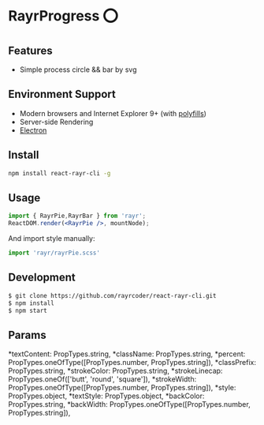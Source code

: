 # RayrProgress ⭕️ 

## Features 
* Simple process circle && bar by svg

## Environment Support

* Modern browsers and Internet Explorer 9+ (with [polyfills](https://ant.design/docs/react/getting-started#Compatibility))
* Server-side Rendering
* [Electron](http://electron.atom.io/)

## Install

```bash
npm install react-rayr-cli -g
```

## Usage

```jsx
import { RayrPie,RayrBar } from 'rayr';
ReactDOM.render(<RayrPie />, mountNode);
```

And import style manually:

```jsx
import 'rayr/rayrPie.scss'
```

## Development

```bash
$ git clone https://github.com/rayrcoder/react-rayr-cli.git
$ npm install
$ npm start
```

## Params 
*textContent: PropTypes.string,
*className: PropTypes.string,
*percent: PropTypes.oneOfType([PropTypes.number, PropTypes.string]),
*classPrefix: PropTypes.string,
*strokeColor: PropTypes.string,
*strokeLinecap: PropTypes.oneOf(['butt', 'round', 'square']),
*strokeWidth: PropTypes.oneOfType([PropTypes.number, PropTypes.string]),
*style: PropTypes.object,
*textStyle: PropTypes.object,
*backColor: PropTypes.string,
*backWidth: PropTypes.oneOfType([PropTypes.number, PropTypes.string]),


